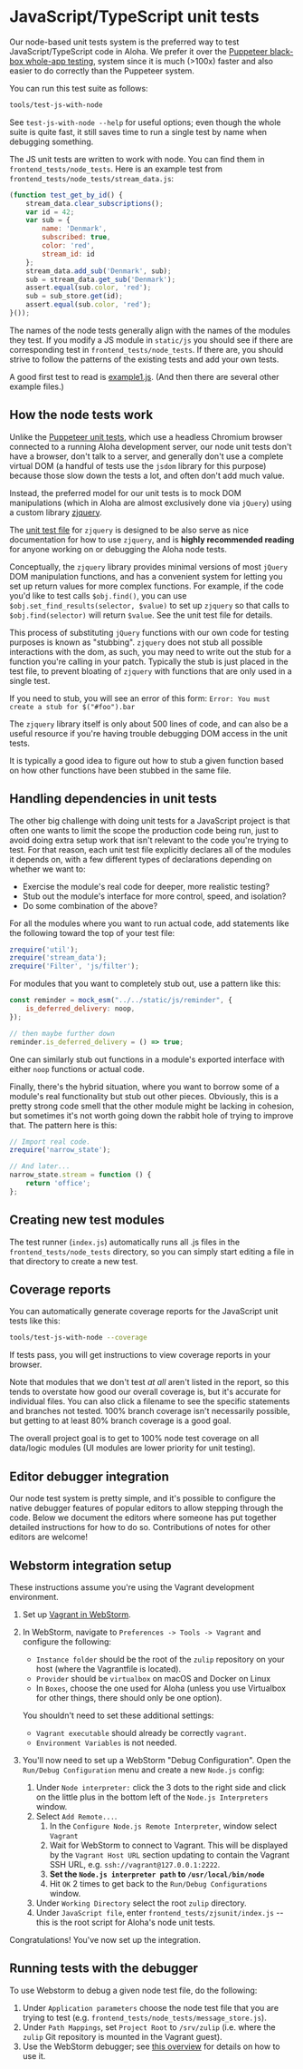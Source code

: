 # JavaScript/TypeScript unit tests

Our node-based unit tests system is the preferred way to test
JavaScript/TypeScript code in Aloha. We prefer it over the [Puppeteer
black-box whole-app testing](testing-with-puppeteer.md),
system since it is much (>100x) faster and also easier to do correctly
than the Puppeteer system.

You can run this test suite as follows:

```bash
tools/test-js-with-node
```

See `test-js-with-node --help` for useful options; even though the
whole suite is quite fast, it still saves time to run a single test by
name when debugging something.

The JS unit tests are written to work with node. You can find them
in `frontend_tests/node_tests`. Here is an example test from
`frontend_tests/node_tests/stream_data.js`:

```js
(function test_get_by_id() {
    stream_data.clear_subscriptions();
    var id = 42;
    var sub = {
        name: 'Denmark',
        subscribed: true,
        color: 'red',
        stream_id: id
    };
    stream_data.add_sub('Denmark', sub);
    sub = stream_data.get_sub('Denmark');
    assert.equal(sub.color, 'red');
    sub = sub_store.get(id);
    assert.equal(sub.color, 'red');
}());
```

The names of the node tests generally align with the names of the
modules they test. If you modify a JS module in `static/js` you should
see if there are corresponding test in `frontend_tests/node_tests`. If
there are, you should strive to follow the patterns of the existing tests
and add your own tests.

A good first test to read is
[example1.js](https://github.com/zulip/zulip/blob/main/frontend_tests/node_tests/example1.js).
(And then there are several other example files.)

## How the node tests work

Unlike the [Puppeteer unit tests](testing-with-puppeteer.md),
which use a headless Chromium browser connected to a running Aloha
development server, our node unit tests don't have a browser, don't
talk to a server, and generally don't use a complete virtual DOM (a
handful of tests use the `jsdom` library for this purpose) because
those slow down the tests a lot, and often don't add much value.

Instead, the preferred model for our unit tests is to mock DOM
manipulations (which in Aloha are almost exclusively done via
`jQuery`) using a custom library
[zjquery](https://github.com/zulip/zulip/blob/main/frontend_tests/zjsunit/zjquery.js).

The
[unit test file](https://github.com/zulip/zulip/blob/main/frontend_tests/node_tests/zjquery.js)
for `zjquery` is designed to be also serve as nice documentation for
how to use `zjquery`, and is **highly recommended reading** for anyone
working on or debugging the Aloha node tests.

Conceptually, the `zjquery` library provides minimal versions of most
`jQuery` DOM manipulation functions, and has a convenient system for
letting you set up return values for more complex functions. For
example, if the code you'd like to test calls `$obj.find()`, you can
use `$obj.set_find_results(selector, $value)` to set up `zjquery` so
that calls to `$obj.find(selector)` will return `$value`. See the unit
test file for details.

This process of substituting `jQuery` functions with our own code for
testing purposes is known as "stubbing". `zjquery` does not stub all
possible interactions with the dom, as such, you may need to write out
the stub for a function you're calling in your patch. Typically the stub
is just placed in the test file, to prevent bloating of `zjquery`
with functions that are only used in a single test.

If you need to stub, you will see an error of this form:
`Error: You must create a stub for $("#foo").bar`

The `zjquery` library itself is only about 500 lines of code, and can
also be a useful resource if you're having trouble debugging DOM
access in the unit tests.

It is typically a good idea to figure out how to stub a given function
based on how other functions have been stubbed in the same file.

## Handling dependencies in unit tests

The other big challenge with doing unit tests for a JavaScript project
is that often one wants to limit the scope the production code being
run, just to avoid doing extra setup work that isn't relevant to the
code you're trying to test. For that reason, each unit test file
explicitly declares all of the modules it depends on, with a few
different types of declarations depending on whether we want to:

- Exercise the module's real code for deeper, more realistic testing?
- Stub out the module's interface for more control, speed, and
  isolation?
- Do some combination of the above?

For all the modules where you want to run actual code, add statements
like the following toward the top of your test file:

```js
zrequire('util');
zrequire('stream_data');
zrequire('Filter', 'js/filter');
```

For modules that you want to completely stub out, use a pattern like
this:

```js
const reminder = mock_esm("../../static/js/reminder", {
    is_deferred_delivery: noop,
});

// then maybe further down
reminder.is_deferred_delivery = () => true;
```

One can similarly stub out functions in a module's exported interface
with either `noop` functions or actual code.

Finally, there's the hybrid situation, where you want to borrow some
of a module's real functionality but stub out other pieces. Obviously,
this is a pretty strong code smell that the other module might be
lacking in cohesion, but sometimes it's not worth going down the
rabbit hole of trying to improve that. The pattern here is this:

```js
// Import real code.
zrequire('narrow_state');

// And later...
narrow_state.stream = function () {
    return 'office';
};
```

## Creating new test modules

The test runner (`index.js`) automatically runs all .js files in the
`frontend_tests/node_tests` directory, so you can simply start editing a file
in that directory to create a new test.

## Coverage reports

You can automatically generate coverage reports for the JavaScript unit
tests like this:

```bash
tools/test-js-with-node --coverage
```

If tests pass, you will get instructions to view coverage reports
in your browser.

Note that modules that we don't test _at all_ aren't listed in the
report, so this tends to overstate how good our overall coverage is,
but it's accurate for individual files. You can also click a filename
to see the specific statements and branches not tested. 100% branch
coverage isn't necessarily possible, but getting to at least 80%
branch coverage is a good goal.

The overall project goal is to get to 100% node test coverage on all
data/logic modules (UI modules are lower priority for unit testing).

## Editor debugger integration

Our node test system is pretty simple, and it's possible to configure
the native debugger features of popular editors to allow stepping
through the code. Below we document the editors where someone has put
together detailed instructions for how to do so. Contributions of
notes for other editors are welcome!

## Webstorm integration setup

These instructions assume you're using the Vagrant development environment.

1. Set up [Vagrant in WebStorm][vagrant-webstorm].

2. In WebStorm, navigate to `Preferences -> Tools -> Vagrant` and
   configure the following:

   - `Instance folder` should be the root of the `zulip` repository on
     your host (where the Vagrantfile is located).
   - `Provider` should be `virtualbox` on macOS and Docker on Linux
   - In `Boxes`, choose the one used for Aloha (unless you use
     Virtualbox for other things, there should only be one option).

   You shouldn't need to set these additional settings:

   - `Vagrant executable` should already be correctly `vagrant`.
   - `Environment Variables` is not needed.

3. You'll now need to set up a WebStorm "Debug Configuration". Open
   the `Run/Debug Configuration` menu and create a new `Node.js` config:
   1. Under `Node interpreter:` click the 3 dots to the right side and
      click on the little plus in the bottom left of the
      `Node.js Interpreters` window.
   1. Select `Add Remote...`.
      1. In the `Configure Node.js Remote Interpreter`, window select `Vagrant`
      1. Wait for WebStorm to connect to Vagrant. This will be displayed
         by the `Vagrant Host URL` section updating to contain the Vagrant
         SSH URL, e.g. `ssh://vagrant@127.0.0.1:2222`.
      1. **Set the `Node.js interpreter path` to `/usr/local/bin/node`**
      1. Hit `OK` 2 times to get back to the `Run/Debug Configurations` window.
   1. Under `Working Directory` select the root `zulip` directory.
   1. Under `JavaScript file`, enter `frontend_tests/zjsunit/index.js`
      -- this is the root script for Aloha's node unit tests.

Congratulations! You've now set up the integration.

## Running tests with the debugger

To use Webstorm to debug a given node test file, do the following:

1. Under `Application parameters` choose the node test file that you
   are trying to test (e.g. `frontend_tests/node_tests/message_store.js`).
1. Under `Path Mappings`, set `Project Root` to `/srv/zulip`
   (i.e. where the `zulip` Git repository is mounted in the Vagrant guest).
1. Use the WebStorm debugger; see [this overview][webstorm-debugging]
   for details on how to use it.

[webstorm-debugging]: https://blog.jetbrains.com/webstorm/2018/01/how-to-debug-with-webstorm/
[vagrant-webstorm]: https://www.jetbrains.com/help/webstorm/vagrant-support.html?section=Windows%20or%20Linux

